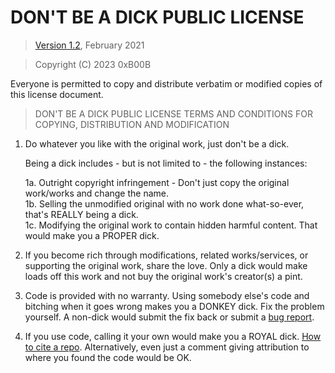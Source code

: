 # DON'T BE A DICK PUBLIC LICENSE

> [Version 1.2](https://github.com/philsturgeon/dbad), February 2021

> Copyright (C) 2023 0xB00B
 
 Everyone is permitted to copy and distribute verbatim or modified copies of this license document.

> DON'T BE A DICK PUBLIC LICENSE
> TERMS AND CONDITIONS FOR COPYING, DISTRIBUTION AND MODIFICATION

 1. Do whatever you like with the original work, just don't be a dick.

     Being a dick includes - but is not limited to - the following instances:

	 1a. Outright copyright infringement - Don't just copy the original work/works and change the name.  
	 1b. Selling the unmodified original with no work done what-so-ever, that's REALLY being a dick.  
	 1c. Modifying the original work to contain hidden harmful content. That would make you a PROPER dick.  

 2. If you become rich through modifications, related works/services, or supporting the original work,
 share the love. Only a dick would make loads off this work and not buy the original work's 
 creator(s) a pint.
 
 3. Code is provided with no warranty. Using somebody else's code and bitching when it goes wrong makes 
 you a DONKEY dick. Fix the problem yourself. A non-dick would submit the fix back or submit a [bug report](https://www.chiark.greenend.org.uk/~sgtatham/bugs.html).

 4. If you use code, calling it your own would make you a ROYAL dick. [How to cite a repo](https://academia.stackexchange.com/questions/14010/how-do-you-cite-a-github-repository). Alternatively, even just a comment giving attribution to where you found the code would be OK.
